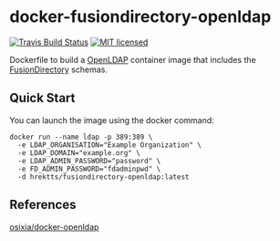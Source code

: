 docker-fusiondirectory-openldap
===============================

[![Travis Build Status](https://travis-ci.org/hrektts/docker-fusiondirectory-openldap.svg?branch=master)](https://travis-ci.org/hrektts/docker-fusiondirectory-openldap)
[![MIT licensed](https://img.shields.io/badge/license-MIT-blue.svg)](./LICENSE)

Dockerfile to build a [OpenLDAP](http://www.openldap.org/) container image that
includes the [FusionDirectory](https://www.fusiondirectory.org/) schemas.

Quick Start
-----------

You can launch the image using the docker command:

``` shell
docker run --name ldap -p 389:389 \
  -e LDAP_ORGANISATION="Example Organization" \
  -e LDAP_DOMAIN="example.org" \
  -e LDAP_ADMIN_PASSWORD="password" \
  -e FD_ADMIN_PASSWORD="fdadminpwd" \
  -d hrektts/fusiondirectory-openldap:latest
```

References
----------

[osixia/docker-openldap](https://github.com/osixia/docker-openldap)
